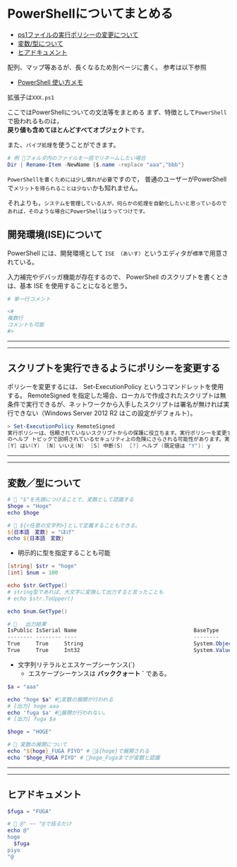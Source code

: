 # PowerShellについてまとめる

- [ps1ファイルの実行ポリシーの変更について](#policy)  
- [変数/型について](#type)
- [ヒアドキュメント](#here)

配列、マップ等あるが、長くなるため別ページに書く。
参考は以下参照  

- [PowerShell 使い方メモ](https://qiita.com/opengl-8080/items/bb0f5e4f1c7ce045cc57)

拡張子は`XXX.ps1`

ここではPowerShellについての文法等をまとめる
まず、特徴として`PowerShell`で扱われるものは，  
**戻り値も含めてほとんどすべてオブジェクト**です。

また、`パイプ処理`を使うことができます。

```PowerShell
# 例 🌟フォルダ内のファイルを一括でリネームしたい場合
Dir | Rename-Item -NewName {$.name -replace "aaa","bbb"}
```

`PowerShellを書くためには少し慣れが必要`ですので，
普通のユーザーがPowerShellで`メリットを得られることは少ない`かも知れません。

それよりも，`システムを管理している人が，何らかの処理を自動化したいと思っているのであれば，そのような場合にPowerShellはうってつけです。`

## 開発環境(ISE)について

PowerShell には、開発環境として `ISE （あいす）`というエディタが`標準`で用意されている。

入力補完やデバッガ機能が存在するので、 PowerShell のスクリプトを書くときは、基本 ISE を使用することになると思う。

```powershell
# 単一行コメント

<#
複数行
コメントも可能
#>
```

---
---

## <a name=policy>スクリプトを実行できるようにポリシーを変更する</a>

ポリシーを変更するには、 Set-ExecutionPolicy というコマンドレットを使用する。
RemoteSigned を指定した場合、ローカルで作成されたスクリプトは無条件で実行できるが、ネットワークから入手したスクリプトは署名が無ければ実行できない（Windows Server 2012 R2 はこの設定がデフォルト）。

```powershell
> Set-ExecutionPolicy RemoteSigned
実行ポリシーは、信頼されていないスクリプトからの保護に役立ちます。実行ポリシーを変更すると、about_Execution_Policies
のヘルプ トピックで説明されているセキュリティ上の危険にさらされる可能性があります。実行ポリシーを変更しますか?
[Y] はい(Y)  [N] いいえ(N)  [S] 中断(S)  [?] ヘルプ (既定値は "Y"): y
```

---
---

## <a name=type>変数／型について</a>

```powershell
# 🌟 "$"を先頭につけることで、変数として認識する
$hoge = "Hoge"
echo $hoge

# 🌟 ${<任意の文字列>}として定義することもできる。
${日本語　変数} = "ほげ"
echo ${日本語　変数}
```

- 明示的に型を指定することも可能

```powershell
[string] $str = "hoge"
[int] $num = 100

echo $str.GetType()
# string型であれば、大文字に変換して出力すると言ったことも
# echo $str.ToUpper()

echo $num.GetType()
```

```powershell
# 🌟 　出力結果
IsPublic IsSerial Name                                     BaseType            
-------- -------- ----                                     --------            
True     True     String                                   System.Object       
True     True     Int32                                    System.ValueType
```

- 文字列リテラルとエスケープシーケンス(`)
  - エスケープシーケンスは **バッククォート `** である。
  
```powershell
$a = "aaa"

echo "hoge $a" #🌟変数の展開が行われる
# [出力] hoge aaa
echo 'fuga $a' #🌟展開が行われない。
# [出力] fuga $a

$hoge = "HOGE"

# 🚨 変数の展開について
echo "${hoge}_FUGA PIYO" # 🌟${hoge}で展開される
echo "$hoge_FUGA PIYO" # 🌟hoge_Fugaまでが変数と認識
```

---
---

## <a name=here>ヒアドキュメント</a>

```powershell
$fuga = "FUGA"

# 🌟 @" ~~ "@で括るだけ
echo @"
hoge
  $fuga
piyo
"@
```
